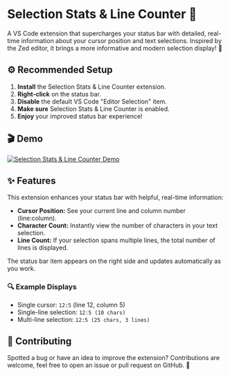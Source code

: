 # Selection Stats & Line Counter 📏

A VS Code extension that supercharges your status bar with detailed, real-time information about your cursor position and text selections. Inspired by the Zed editor, it brings a more informative and modern selection display! 🚀

## ⚙️ Recommended Setup

1. **Install** the Selection Stats & Line Counter extension.
2. **Right-click** on the status bar.
3. **Disable** the default VS Code "Editor Selection" item.
4. **Make sure** Selection Stats & Line Counter is enabled.
5. **Enjoy** your improved status bar experience!

## 🎬 Demo

[![Selection Stats & Line Counter Demo](https://raw.githubusercontent.com/pavel/vscode-smart-editor-selection/main/images/demo.gif)](https://raw.githubusercontent.com/pavel/vscode-smart-editor-selection/main/images/demo.gif)

## ✨ Features

This extension enhances your status bar with helpful, real-time information:

- **Cursor Position:** See your current line and column number (line:column).
- **Character Count:** Instantly view the number of characters in your text selection.
- **Line Count:** If your selection spans multiple lines, the total number of lines is displayed.

The status bar item appears on the right side and updates automatically as you work.

### 🔍 Example Displays

- Single cursor: `12:5` (line 12, column 5)
- Single-line selection: `12:5 (10 chars)`
- Multi-line selection: `12:5 (25 chars, 3 lines)`

## 👥 Contributing

Spotted a bug or have an idea to improve the extension? Contributions are welcome, feel free to open an issue or pull request on GitHub. 🖤
